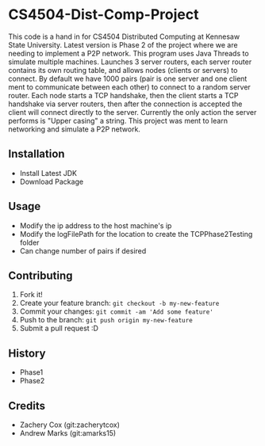 # CS4504-Dist-Comp-Project
This code is a hand in for CS4504 Distributed Computing at Kennesaw State University. Latest version is Phase 2 of the project where we are needing to implement a P2P network. This program uses Java Threads to simulate multiple machines. Launches 3 server routers, each server router contains its own routing table, and allows nodes (clients or servers) to connect. By default we have 1000 pairs (pair is one server and one client ment to communicate between each other) to connect to a random server router. Each node starts a TCP handshake, then the client starts a TCP handshake via server routers, then after the connection is accepted the client will connect directly to the server. Currently the only action the server performs is "Upper casing" a string. This project was ment to learn networking and simulate a P2P network.

## Installation
* Install Latest JDK
* Download Package

## Usage
* Modify the ip address to the host machine's ip
* Modify the logFilePath for the location to create the TCPPhase2Testing folder
* Can change number of pairs if desired

## Contributing
1. Fork it!
2. Create your feature branch: `git checkout -b my-new-feature`
3. Commit your changes: `git commit -am 'Add some feature'`
4. Push to the branch: `git push origin my-new-feature`
5. Submit a pull request :D

## History
* Phase1
* Phase2

## Credits
* Zachery Cox (git:zacherytcox)
* Andrew Marks (git:amarks15)
